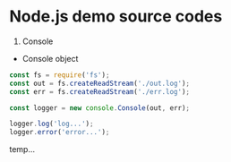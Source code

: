 # Node.js demo source codes

1. Console

- <a name="console-object"></a>Console object

```javascript
const fs = require('fs');
const out = fs.createReadStream('./out.log');
const err = fs.createReadStream('./err.log');

const logger = new console.Console(out, err);

logger.log('log...');
logger.error('error...');
```

<div style="height:2000px;">temp...</div>